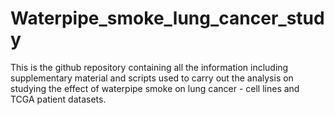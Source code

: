# Waterpipe_smoke_lung_cancer_study
This is the github repository containing all the information including supplementary material and scripts used to carry out the analysis on studying the effect of waterpipe smoke on lung cancer - cell lines and TCGA patient datasets.

